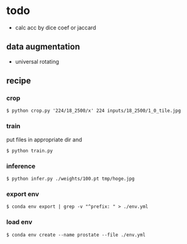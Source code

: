# todo

- calc acc by dice coef or jaccard

## data augmentation

- universal rotating

## recipe

### crop

```
$ python crop.py '224/18_2500/x' 224 inputs/18_2500/1_0_tile.jpg
```

### train

put files in appropriate dir and

```
$ python train.py
```

### inference

```
$ python infer.py ./weights/100.pt tmp/hoge.jpg
```

### export env

```
$ conda env export | grep -v "^prefix: " > ./env.yml
```

### load env

```
$ conda env create --name prostate --file ./env.yml
```

